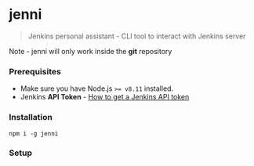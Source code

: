 # jenni
> Jenkins personal assistant - CLI tool to interact with Jenkins server

Note - jenni will only work inside the **git** repository 

### Prerequisites
- Make sure you have Node.js `>= v8.11` installed.
- Jenkins **API Token** - [How to get a Jenkins API token](https://stackoverflow.com/questions/45466090/how-to-get-the-api-token-for-jenkins)

### Installation
```
npm i -g jenni
```


### Setup
